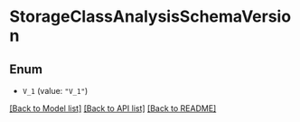 # StorageClassAnalysisSchemaVersion

## Enum


* `V_1` (value: `"V_1"`)


[[Back to Model list]](../README.md#documentation-for-models) [[Back to API list]](../README.md#documentation-for-api-endpoints) [[Back to README]](../README.md)


